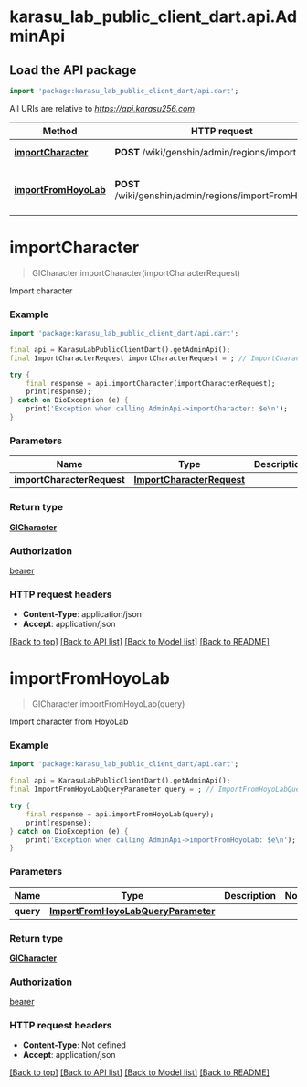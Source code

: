 # karasu_lab_public_client_dart.api.AdminApi

## Load the API package
```dart
import 'package:karasu_lab_public_client_dart/api.dart';
```

All URIs are relative to *https://api.karasu256.com*

Method | HTTP request | Description
------------- | ------------- | -------------
[**importCharacter**](AdminApi.md#importcharacter) | **POST** /wiki/genshin/admin/regions/import | Import character
[**importFromHoyoLab**](AdminApi.md#importfromhoyolab) | **POST** /wiki/genshin/admin/regions/importFromHoyoLab | Import character from HoyoLab


# **importCharacter**
> GICharacter importCharacter(importCharacterRequest)

Import character

### Example
```dart
import 'package:karasu_lab_public_client_dart/api.dart';

final api = KarasuLabPublicClientDart().getAdminApi();
final ImportCharacterRequest importCharacterRequest = ; // ImportCharacterRequest | 

try {
    final response = api.importCharacter(importCharacterRequest);
    print(response);
} catch on DioException (e) {
    print('Exception when calling AdminApi->importCharacter: $e\n');
}
```

### Parameters

Name | Type | Description  | Notes
------------- | ------------- | ------------- | -------------
 **importCharacterRequest** | [**ImportCharacterRequest**](ImportCharacterRequest.md)|  | 

### Return type

[**GICharacter**](GICharacter.md)

### Authorization

[bearer](../README.md#bearer)

### HTTP request headers

 - **Content-Type**: application/json
 - **Accept**: application/json

[[Back to top]](#) [[Back to API list]](../README.md#documentation-for-api-endpoints) [[Back to Model list]](../README.md#documentation-for-models) [[Back to README]](../README.md)

# **importFromHoyoLab**
> GICharacter importFromHoyoLab(query)

Import character from HoyoLab

### Example
```dart
import 'package:karasu_lab_public_client_dart/api.dart';

final api = KarasuLabPublicClientDart().getAdminApi();
final ImportFromHoyoLabQueryParameter query = ; // ImportFromHoyoLabQueryParameter | 

try {
    final response = api.importFromHoyoLab(query);
    print(response);
} catch on DioException (e) {
    print('Exception when calling AdminApi->importFromHoyoLab: $e\n');
}
```

### Parameters

Name | Type | Description  | Notes
------------- | ------------- | ------------- | -------------
 **query** | [**ImportFromHoyoLabQueryParameter**](.md)|  | 

### Return type

[**GICharacter**](GICharacter.md)

### Authorization

[bearer](../README.md#bearer)

### HTTP request headers

 - **Content-Type**: Not defined
 - **Accept**: application/json

[[Back to top]](#) [[Back to API list]](../README.md#documentation-for-api-endpoints) [[Back to Model list]](../README.md#documentation-for-models) [[Back to README]](../README.md)

